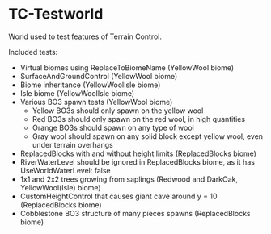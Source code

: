 TC-Testworld
============

World used to test features of Terrain Control.

Included tests:

* Virtual biomes using ReplaceToBiomeName (YellowWool biome)
* SurfaceAndGroundControl (YellowWool biome)
* Biome inheritance (YellowWoolIsle biome)
* Isle biome (YellowWoolIsle biome)
* Various BO3 spawn tests (YellowWool biome)
    * Yellow BO3s should only spawn on the yellow wool
    * Red BO3s should only spawn on the red wool, in high quantities
    * Orange BO3s should spawn on any type of wool
    * Gray wool should spawn on any solid block except yellow wool, even under terrain overhangs
* ReplacedBlocks with and without height limits (ReplacedBlocks biome)
* RiverWaterLevel should be ignored in ReplacedBlocks biome, as it has UseWorldWaterLevel: false
* 1x1 and 2x2 trees growing from saplings (Redwood and DarkOak, YellowWool(Isle) biome)
* CustomHeightControl that causes giant cave around y = 10 (ReplacedBlocks biome)
* Cobblestone BO3 structure of many pieces spawns (ReplacedBlocks biome)
